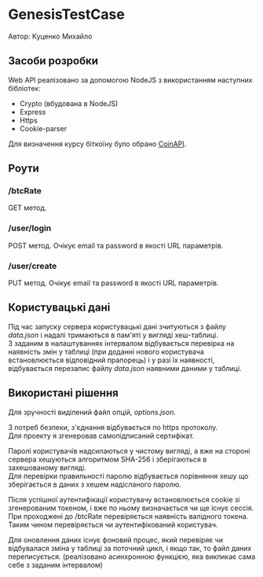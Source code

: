 # GenesisTestCase
Автор: Куценко Михайло

## Засоби розробки
Web API реалізовано за допомогою NodeJS з використанням наступних бібліотек:
 - Crypto (вбудована в NodeJS)
 - Express
 - Https
 - Cookie-parser

Для визначення курсу біткоїну було обрано [CoinAPI](https://www.coinapi.io/).

## Роути
### /btcRate
GET метод.
### /user/login
POST метод. Очікує email та password в якості URL параметрів.
### /user/create
PUT метод. Очікує email та password в якості URL параметрів.

## Користувацькі дані
Під час запуску сервера користувацькі дані зчитуються з файлу *data.json* і надалі тримаються в пам'яті у вигляді хеш-таблиці.<br/>
З заданим в налаштуваннях інтервалом відбувається перевірка на наявність змін у таблиці (при доданні нового користувача встановлюється відповідний прапорець)
і у разі їх наявності, відбувається перезапис файлу *data.json* наявними даними у таблиці.

## Використані рішення
Для зручності виділений файл опцій, *options.json*.<br/>

З потреб безпеки, з'єднання відбувається по https протоколу.<br/>
Для проекту я згенеровав самопідписаний сертифікат.<br/>

Паролі користувачів надсилаються у чистому вигляді, а вже на стороні сервера хешуються алгоритмом SHA-256 і зберігаються в захешованому вигляді.<br/>
Для перевірки правильності паролю відбувається порівняння хешу що зберігається в даних з хешем надісланого паролю.<br/>

Після успішної аутентифікації користувачу встановлюється cookie зі згенерованим токеном, і вже по ньому визначається чи ще існує сессія.<br/>
При проходжені до /btcRate перевіряється наявність валідного токена. Таким чином перевіряється чи аутентифікований користувач.<br/>

Для оновлення даних існує фоновий процес, який перевіряє чи відбувалася зміна у таблиці за поточний цикл, і якщо так, то файл даних переписується. 
(реалізовано асинхронною функцією, яка викликає сама себе з заданим інтервалом)
